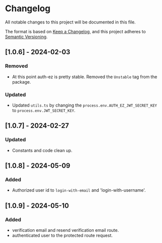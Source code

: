 # Changelog

All notable changes to this project will be documented in this file.

The format is based on [Keep a Changelog](https://keepachangelog.com/en/1.0.0/),
and this project adheres to [Semantic Versioning](https://semver.org/spec/v2.0.0.html).

## [1.0.6] - 2024-02-03

### Removed

- At this point auth-ez is pretty stable. Removed the `Unstable` tag from the package.

### Updated

- Updated `utils.ts` by changing the `process.env.AUTH_EZ_JWT_SECRET_KEY` to `process.env.JWT_SECRET_KEY`.

## [1.0.7] - 2024-02-27

### Updated

- Constants and code clean up.
  
## [1.0.8] - 2024-05-09

### Added

- Authorized user id to `login-with-email` and 'login-with-username'.

## [1.0.9] - 2024-05-10

### Added

- verification email and resend verification email route.
- authenticated user to the protected route request.